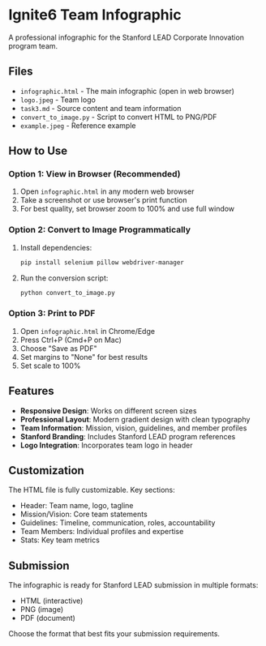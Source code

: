 # Ignite6 Team Infographic

A professional infographic for the Stanford LEAD Corporate Innovation program team.

## Files

- `infographic.html` - The main infographic (open in web browser)
- `logo.jpeg` - Team logo
- `task3.md` - Source content and team information
- `convert_to_image.py` - Script to convert HTML to PNG/PDF
- `example.jpeg` - Reference example

## How to Use

### Option 1: View in Browser (Recommended)
1. Open `infographic.html` in any modern web browser
2. Take a screenshot or use browser's print function
3. For best quality, set browser zoom to 100% and use full window

### Option 2: Convert to Image Programmatically
1. Install dependencies:
   ```bash
   pip install selenium pillow webdriver-manager
   ```
2. Run the conversion script:
   ```bash
   python convert_to_image.py
   ```

### Option 3: Print to PDF
1. Open `infographic.html` in Chrome/Edge
2. Press Ctrl+P (Cmd+P on Mac)
3. Choose "Save as PDF"
4. Set margins to "None" for best results
5. Set scale to 100%

## Features

- **Responsive Design**: Works on different screen sizes
- **Professional Layout**: Modern gradient design with clean typography
- **Team Information**: Mission, vision, guidelines, and member profiles
- **Stanford Branding**: Includes Stanford LEAD program references
- **Logo Integration**: Incorporates team logo in header

## Customization

The HTML file is fully customizable. Key sections:
- Header: Team name, logo, tagline
- Mission/Vision: Core team statements
- Guidelines: Timeline, communication, roles, accountability
- Team Members: Individual profiles and expertise
- Stats: Key team metrics

## Submission

The infographic is ready for Stanford LEAD submission in multiple formats:
- HTML (interactive)
- PNG (image)
- PDF (document)

Choose the format that best fits your submission requirements.
